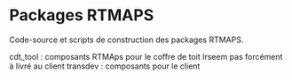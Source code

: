 # Packages RTMAPS

Code-source et scripts de construction des packages RTMAPS.

cdt_tool : composants RTMAps pour le coffre de toit Irseem pas forcément à livré au client
transdev : composants pour le client